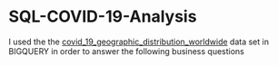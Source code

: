 # SQL-COVID-19-Analysis
I used the the [covid_19_geographic_distribution_worldwide](https://console.cloud.google.com/bigquery?_ga=2.201098862.1540021824.1599697008-1826038417.1594837092&_gac=1.117501691.1599183152.CjwKCAjwqML6BRAHEiwAdquMncg8ABo_GxTHjbFI7534ujSTEoJrBYKtKHeEch9Qoophzh7g892iIhoCD-wQAvD_BwE&project=crested-archive-225711&folder=&organizationId=&p=bigquery-public-data&d=covid19_ecdc&t=covid_19_geographic_distribution_worldwide&page=table) data set in BIGQUERY in order to answer the following business questions 
